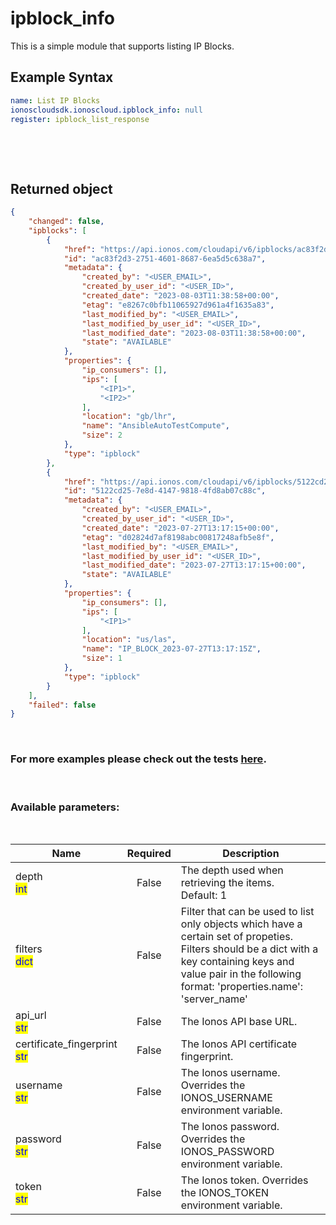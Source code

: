 # ipblock_info

This is a simple module that supports listing IP Blocks.

## Example Syntax


```yaml
name: List IP Blocks
ionoscloudsdk.ionoscloud.ipblock_info: null
register: ipblock_list_response

```

&nbsp;

&nbsp;
## Returned object
```json
{
    "changed": false,
    "ipblocks": [
        {
            "href": "https://api.ionos.com/cloudapi/v6/ipblocks/ac83f2d3-2751-4601-8687-6ea5d5c638a7",
            "id": "ac83f2d3-2751-4601-8687-6ea5d5c638a7",
            "metadata": {
                "created_by": "<USER_EMAIL>",
                "created_by_user_id": "<USER_ID>",
                "created_date": "2023-08-03T11:38:58+00:00",
                "etag": "e8267c0bfb11065927d961a4f1635a83",
                "last_modified_by": "<USER_EMAIL>",
                "last_modified_by_user_id": "<USER_ID>",
                "last_modified_date": "2023-08-03T11:38:58+00:00",
                "state": "AVAILABLE"
            },
            "properties": {
                "ip_consumers": [],
                "ips": [
                    "<IP1>",
                    "<IP2>"
                ],
                "location": "gb/lhr",
                "name": "AnsibleAutoTestCompute",
                "size": 2
            },
            "type": "ipblock"
        },
        {
            "href": "https://api.ionos.com/cloudapi/v6/ipblocks/5122cd25-7e8d-4147-9818-4fd8ab07c88c",
            "id": "5122cd25-7e8d-4147-9818-4fd8ab07c88c",
            "metadata": {
                "created_by": "<USER_EMAIL>",
                "created_by_user_id": "<USER_ID>",
                "created_date": "2023-07-27T13:17:15+00:00",
                "etag": "d02824d7af8198abc00817248afb5e8f",
                "last_modified_by": "<USER_EMAIL>",
                "last_modified_by_user_id": "<USER_ID>",
                "last_modified_date": "2023-07-27T13:17:15+00:00",
                "state": "AVAILABLE"
            },
            "properties": {
                "ip_consumers": [],
                "ips": [
                    "<IP1>"
                ],
                "location": "us/las",
                "name": "IP_BLOCK_2023-07-27T13:17:15Z",
                "size": 1
            },
            "type": "ipblock"
        }
    ],
    "failed": false
}

```

&nbsp;
### For more examples please check out the tests [here](https://github.com/ionos-cloud/module-ansible/tree/master/tests/compute-engine).

&nbsp;
### Available parameters:
&nbsp;

<table data-full-width="true">
  <thead>
    <tr>
      <th width="22.8vw">Name</th>
      <th width="10.8vw" align="center">Required</th>
      <th>Description</th>
    </tr>
  </thead>
  <tbody>
  <tr>
  <td>depth<br/><mark style="color:blue;">int</mark></td>
  <td align="center">False</td>
  <td>The depth used when retrieving the items.<br />Default: 1</td>
  </tr>
  <tr>
  <td>filters<br/><mark style="color:blue;">dict</mark></td>
  <td align="center">False</td>
  <td>Filter that can be used to list only objects which have a certain set of propeties. Filters should be a dict with a key containing keys and value pair in the following format: 'properties.name': 'server_name'</td>
  </tr>
  <tr>
  <td>api_url<br/><mark style="color:blue;">str</mark></td>
  <td align="center">False</td>
  <td>The Ionos API base URL.</td>
  </tr>
  <tr>
  <td>certificate_fingerprint<br/><mark style="color:blue;">str</mark></td>
  <td align="center">False</td>
  <td>The Ionos API certificate fingerprint.</td>
  </tr>
  <tr>
  <td>username<br/><mark style="color:blue;">str</mark></td>
  <td align="center">False</td>
  <td>The Ionos username. Overrides the IONOS_USERNAME environment variable.</td>
  </tr>
  <tr>
  <td>password<br/><mark style="color:blue;">str</mark></td>
  <td align="center">False</td>
  <td>The Ionos password. Overrides the IONOS_PASSWORD environment variable.</td>
  </tr>
  <tr>
  <td>token<br/><mark style="color:blue;">str</mark></td>
  <td align="center">False</td>
  <td>The Ionos token. Overrides the IONOS_TOKEN environment variable.</td>
  </tr>
  </tbody>
</table>
